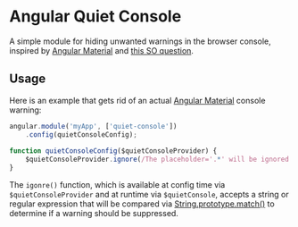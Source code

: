 # Angular Quiet Console

A simple module for hiding unwanted warnings in the browser console, inspired by [Angular Material](https://material.angularjs.org) and [this SO question](http://stackoverflow.com/questions/30666742/how-do-i-disable-ngaria-in-ngmaterial).

## Usage

Here is an example that gets rid of an actual [Angular Material](https://material.angularjs.org) console warning:

```javascript
angular.module('myApp', ['quiet-console'])
    .config(quietConsoleConfig);
    
function quietConsoleConfig($quietConsoleProvider) {
    $quietConsoleProvider.ignore(/The placeholder='.*' will be ignored since this md-input-container has a child label element\./);
}
```

The `igonre()` function, which is available at config time via `$quietConsoleProvider` and at runtime via `$quietConsole`, accepts a string or regular expression that will be compared via [String.prototype.match()](https://developer.mozilla.org/en-US/docs/Web/JavaScript/Reference/Global_Objects/String/match) to determine if a warning should be suppressed.
